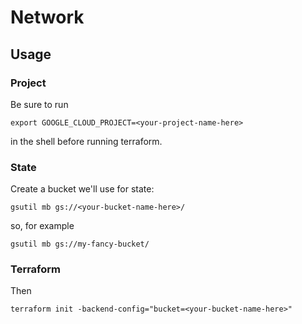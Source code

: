 # Network


## Usage

### Project

Be sure to run

    export GOOGLE_CLOUD_PROJECT=<your-project-name-here>

in the shell before running terraform.

### State

Create a bucket we'll use for state:

    gsutil mb gs://<your-bucket-name-here>/

so, for example

    gsutil mb gs://my-fancy-bucket/


### Terraform

Then

    terraform init -backend-config="bucket=<your-bucket-name-here>"

